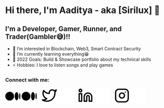 # Hi there, I'm Aaditya - aka [Sirilux] 👋

## I'm a Developer, Gamer, Runner, and Trader(Gambler😅)!!


- 👀 I’m interested in Blockchain, Web3, Smart Contract Security
- 🌱 I’m currently learning everything😁
- 🥅 2022 Goals: Build & Showcase portfolio about my technical skills
- ⚡ Hobbies: I love to listen songs and play games

### Connect with me:

[![website](./img/medium-light.svg)](https://medium.com/@Sirilux)
[![website](./img/medium-dark.svg)](https://medium.com/@Sirilux)
&nbsp;&nbsp;
[![website](./img/twitter-light.svg)](https://twitter.com/AadityaChandan1)
[![website](./img/twitter-dark.svg)](https://twitter.com/AadityaChandan1)
&nbsp;&nbsp;
[![website](./img/linkedin-light.svg)](https://linkedin.com/in/sirilux)
[![website](./img/linkedin-dark.svg)](https://linkedin.com/in/sirilux)
&nbsp;&nbsp;
[![website](./img/instagram-light.svg)](https://www.instagram.com/_i_am_not_aditya)
[![website](./img/instagram-dark.svg)](https://www.instagram.com/_i_am_not_aditya)


<!---
Aadi191/Aadi191 is a ✨ special ✨ repository because its `README.md` (this file) appears on your GitHub profile.
You can click the Preview link to take a look at your changes.
--->

